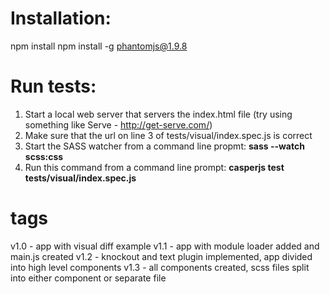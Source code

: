 # Installation: 

npm install
npm install -g phantomjs@1.9.8


# Run tests: 

1. Start a local web server that servers the index.html file (try using something like Serve - http://get-serve.com/) 
2. Make sure that the url on line 3 of tests/visual/index.spec.js is correct
3. Start the SASS watcher from a command line propmt: 	**sass --watch scss:css**
4. Run this command from a command line prompt:  **casperjs test tests/visual/index.spec.js**

# tags 

v1.0 - app with visual diff example
v1.1 - app with module loader added and main.js created
v1.2 - knockout and text plugin implemented, app divided into high level components
v1.3 - all components created, scss files split into either component or separate file